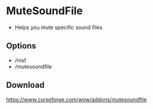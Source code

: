 # MuteSoundFile
* Helps you mute specific sound files

## Options
* /msf
* /mutesoundfile

## Download
<https://www.curseforge.com/wow/addons/mutesoundfile>